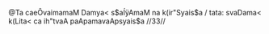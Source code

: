 @Ta caeÔvaimamaM Damya< s$aÍÿAmaM na k(ir"Syais$a /
tata: svaDama< k(Lita< ca ih"tvaA paApamavaApsyais$a //33//